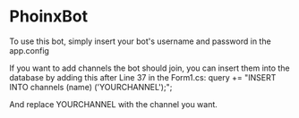 PhoinxBot
=========

To use this bot, simply insert your bot's username and password in the app.config

If you want to add channels the bot should join, you can insert them into the database by adding this after Line 37 in the Form1.cs:
query += "INSERT INTO channels (name) ('YOURCHANNEL');";

And replace YOURCHANNEL with the channel you want.
